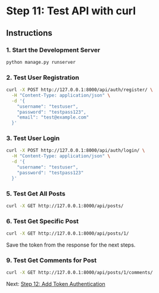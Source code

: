 # Step 11: Test API with curl

## Instructions

### 1. Start the Development Server

```bash
python manage.py runserver
```

### 2. Test User Registration

```bash
curl -X POST http://127.0.0.1:8000/api/auth/register/ \
  -H "Content-Type: application/json" \
  -d '{
    "username": "testuser",
    "password": "testpass123",
    "email": "test@example.com"
  }'
```

### 3. Test User Login

```bash
curl -X POST http://127.0.0.1:8000/api/auth/login/ \
  -H "Content-Type: application/json" \
  -d '{
    "username": "testuser",
    "password": "testpass123"
  }'
```


### 5. Test Get All Posts

```bash
curl -X GET http://127.0.0.1:8000/api/posts/
```

### 6. Test Get Specific Post

```bash
curl -X GET http://127.0.0.1:8000/api/posts/1/
```

Save the token from the response for the next steps.



### 9. Test Get Comments for Post

```bash
curl -X GET http://127.0.0.1:8000/api/posts/1/comments/
```

Next: [Step 12: Add Token Authentication](step-12-token-auth.md)
